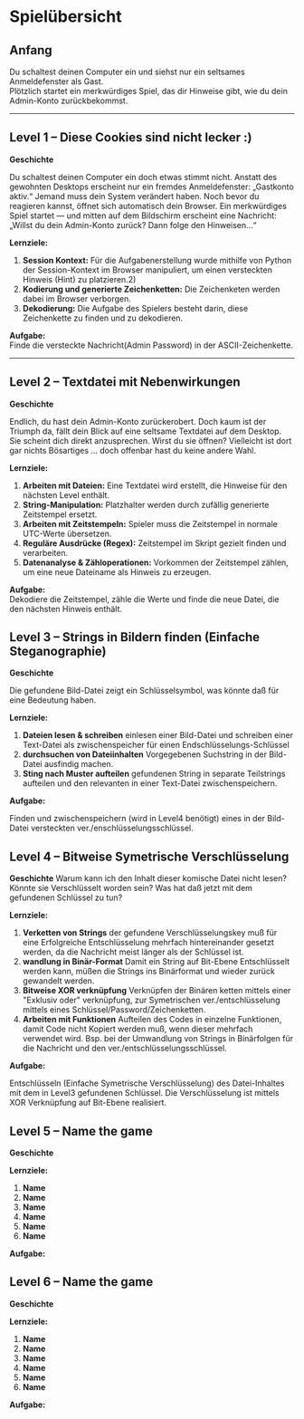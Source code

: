 # Spielübersicht

## Anfang
Du schaltest deinen Computer ein und siehst nur ein seltsames Anmeldefenster als Gast.  
Plötzlich startet ein merkwürdiges Spiel, das dir Hinweise gibt, wie du dein Admin-Konto zurückbekommst.

---

## Level 1 – Diese Cookies sind nicht lecker :)

**Geschichte**

Du schaltest deinen Computer ein doch etwas stimmt nicht.
Anstatt des gewohnten Desktops erscheint nur ein fremdes Anmeldefenster: „Gastkonto aktiv.“
Jemand muss dein System verändert haben.
Noch bevor du reagieren kannst, öffnet sich automatisch dein Browser.
Ein merkwürdiges Spiel startet — und mitten auf dem Bildschirm erscheint eine Nachricht:
„Willst du dein Admin-Konto zurück? Dann folge den Hinweisen…“


**Lernziele:**
1. **Session Kontext:** Für die Aufgabenerstellung wurde mithilfe von Python der Session-Kontext im Browser manipuliert, um einen versteckten Hinweis (Hint) zu platzieren.2)
2. **Kodierung und generierte Zeichenketten:** Die Zeichenketen werden dabei im Browser verborgen.
3. **Dekodierung:** Die Aufgabe des Spielers besteht darin, diese Zeichenkette zu finden und zu dekodieren.

**Aufgabe:**  
Finde die versteckte Nachricht(Admin Password) in der ASCII-Zeichenkette.

---

## Level 2 – Textdatei mit Nebenwirkungen

**Geschichte**

Endlich, du hast dein Admin-Konto zurückerobert.
Doch kaum ist der Triumph da, fällt dein Blick auf eine seltsame Textdatei auf dem Desktop.
Sie scheint dich direkt anzusprechen.
Wirst du sie öffnen?
Vielleicht ist dort gar nichts Bösartiges … doch offenbar hast du keine andere Wahl.


**Lernziele:**
1. **Arbeiten mit Dateien:** Eine Textdatei wird erstellt, die Hinweise für den nächsten Level enthält.  
2. **String-Manipulation:** Platzhalter werden durch zufällig generierte Zeitstempel ersetzt.  
3. **Arbeiten mit Zeitstempeln:** Spieler muss die Zeitstempel in normale UTC-Werte übersetzen.  
4. **Reguläre Ausdrücke (Regex):** Zeitstempel im Skript gezielt finden und verarbeiten.  
5. **Datenanalyse & Zähloperationen:** Vorkommen der Zeitstempel zählen, um eine neue Dateiname als Hinweis zu erzeugen.

**Aufgabe:**  
Dekodiere die Zeitstempel, zähle die Werte und finde die neue Datei, die den nächsten Hinweis enthält.

## Level 3 – Strings in Bildern finden (Einfache Steganographie)

**Geschichte**

Die gefundene Bild-Datei zeigt ein Schlüsselsymbol, was könnte daß für eine Bedeutung haben.

**Lernziele:**
1. **Dateien lesen & schreiben** einlesen einer Bild-Datei und schreiben einer Text-Datei als zwischenspeicher für einen Endschlüsselungs-Schlüssel
2. **durchsuchen von Dateiinhalten** Vorgegebenen Suchstring in der Bild-Datei ausfindig machen.
3. **Sting nach Muster aufteilen** gefundenen String in separate Teilstrings aufteilen und den relevanten in einer Text-Datei zwischenspeichern.

**Aufgabe:**

Finden und zwischenspeichern (wird in Level4 benötigt) eines in der Bild-Datei versteckten ver./enschlüsselungsschlüssel.

## Level 4 – Bitweise Symetrische Verschlüsselung

**Geschichte**
Warum kann ich den Inhalt dieser komische Datei nicht lesen? 
Könnte sie Verschlüsselt worden sein? 
Was hat daß jetzt mit dem gefundenen Schlüssel zu tun?

**Lernziele:**
1. **Verketten von Strings** der gefundene Verschlüsselungskey muß für eine Erfolgreiche Entschlüsselung mehrfach hintereinander gesetzt werden, da die Nachricht meist länger als der Schlüssel ist.
2. **wandlung in Binär-Format** Damit ein String auf Bit-Ebene Entschlüsselt werden kann, müßen die Strings ins Binärformat und wieder zurück gewandelt werden.
3. **Bitweise XOR verknüpfung** Verknüpfen der Binären ketten mittels einer "Exklusiv oder" verknüpfung, zur Symetrischen ver./entschlüsselung mittels eines Schlüssel/Password/Zeichenketten.
4. **Arbeiten mit Funktionen** Aufteilen des Codes in einzelne Funktionen, damit Code nicht Kopiert werden muß, wenn dieser mehrfach verwendet wird. Bsp. bei der Umwandlung von Strings in Binärfolgen für die Nachricht und den ver./entschlüsselungsschlüssel.

**Aufgabe:**

Entschlüsseln (Einfache Symetrische Verschlüsselung) des Datei-Inhaltes mit dem in Level3 gefundenen Schlüssel. Die Verschlüsselung ist mittels XOR Verknüpfung auf Bit-Ebene realisiert.

## Level 5 – Name the game

**Geschichte**

**Lernziele:**

1. **Name**
2. **Name**
3. **Name**
4. **Name**
5. **Name**
6. **Name**

**Aufgabe:**

## Level 6 – Name the game

**Geschichte**

**Lernziele:**

1. **Name**
2. **Name**
3. **Name**
4. **Name**
5. **Name**
6. **Name**

**Aufgabe:**
